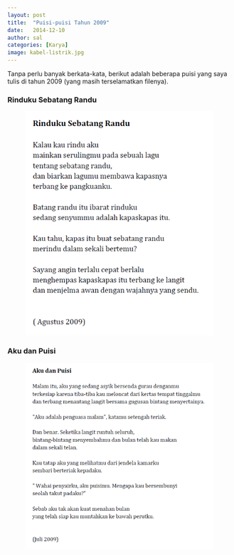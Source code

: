 ```yaml
---
layout: post
title:  "Puisi-puisi Tahun 2009"
date:   2014-12-10
author: sal
categories: [Karya]
image: kabel-listrik.jpg
---
```


<p class="intro"><span class="dropcap">T</span>anpa perlu banyak berkata-kata, berikut adalah beberapa puisi yang saya tulis di tahun 2009 (yang masih terselamatkan filenya).</p>

### Rinduku Sebatang Randu

<figure>
	<img src="/assets/img/2009_Rinduku sebatang randu.png" alt="">
</figure>

### Aku dan Puisi

<figure>
	<img src="/assets/img/2009_Aku dan Puisi.png" alt="">
</figure>
